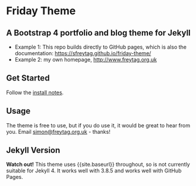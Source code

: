 # Friday Theme

## A Bootstrap 4 portfolio and blog theme for Jekyll

- Example 1: This repo builds directly to GitHub pages, which is also the documentation: https://sfreytag.github.io/friday-theme/
- Example 2: my own homepage, http://www.freytag.org.uk

## Get Started

Follow the [install notes](https://sfreytag.github.io/friday-theme/projects/install.html).

## Usage

The theme is free to use, but if you do use it, it would be great to hear from you. Email simon@freytag.org.uk - thanks!

## Jekyll Version

**Watch out!** This theme uses {{site.baseurl}} throughout, so is not currently suitable for Jekyll 4. It works well with 3.8.5 and works well with GitHub Pages.
